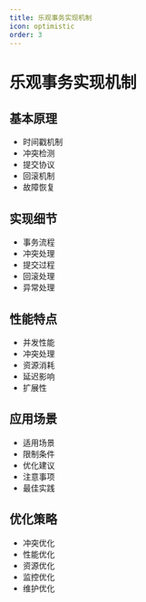 ```yaml
---
title: 乐观事务实现机制
icon: optimistic
order: 3
---
```


# 乐观事务实现机制

## 基本原理
- 时间戳机制
- 冲突检测
- 提交协议
- 回滚机制
- 故障恢复

## 实现细节
- 事务流程
- 冲突处理
- 提交过程
- 回滚处理
- 异常处理

## 性能特点
- 并发性能
- 冲突处理
- 资源消耗
- 延迟影响
- 扩展性

## 应用场景
- 适用场景
- 限制条件
- 优化建议
- 注意事项
- 最佳实践

## 优化策略
- 冲突优化
- 性能优化
- 资源优化
- 监控优化
- 维护优化
